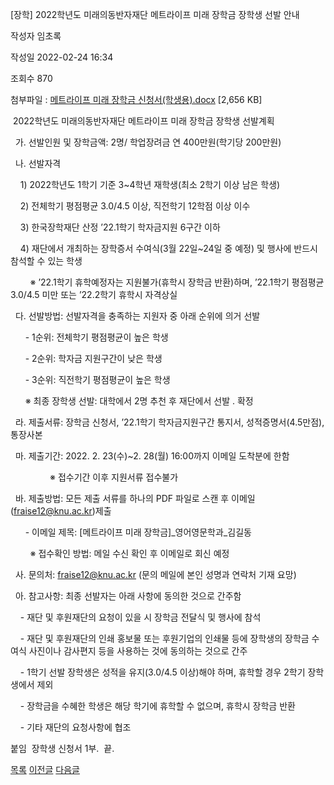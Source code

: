 



[장학] 2022학년도 미래의동반자재단 메트라이프 미래 장학금 장학생 선발 안내





작성자
임초록


작성일
2022-02-24 16:34


조회수
870


첨부파일 : [메트라이프 미래 장학금 신청서(학생용).docx](https://computer.knu.ac.kr/pack/bbs/down.php?f_name=Q0dUVllEWVRfVXZNdBcQbkdLRiY=&o_name=메트라이프미래장학금신청서(학생용).docx&tbl=Site_BBS_25) [2,656 KB]


﻿ 2022학년도 미래의동반자재단 메트라이프 미래 장학금 장학생 선발계획   


  


  가. 선발인원 및 장학금액: 2명/ 학업장려금 연 400만원(학기당 200만원) 

  나. 선발자격

    1) 2022학년도 1학기 기준 3~4학년 재학생(최소 2학기 이상 남은 학생)

    2) 전체학기 평점평균 3.0/4.5 이상, 직전학기 12학점 이상 이수

    3) 한국장학재단 산정 ’22.1학기 학자금지원 6구간 이하

    4) 재단에서 개최하는 장학증서 수여식(3월 22일~24일 중 예정) 및 행사에 반드시 참석할 수 있는 학생 

        ※ ’22.1학기 휴학예정자는 지원불가(휴학시 장학금 반환)하며, ’22.1학기 평점평균 3.0/4.5 미만 또는 ’22.2학기 휴학시 자격상실

  다. 선발방법: 선발자격을 충족하는 지원자 중 아래 순위에 의거 선발

      - 1순위: 전체학기 평점평균이 높은 학생 

      - 2순위: 학자금 지원구간이 낮은 학생

      - 3순위: 직전학기 평점평균이 높은 학생

      ※ 최종 장학생 선발: 대학에서 2명 추천 후 재단에서 선발 ․ 확정   

  라. 제출서류: 장학금 신청서, ’22.1학기 학자금지원구간 통지서, 성적증명서(4.5만점), 통장사본

  마. 제출기간: 2022. 2. 23(수)~2. 28(월) 16:00까지 이메일 도착분에 한함

                ※ 접수기간 이후 지원서류 접수불가

  바. 제출방법: 모든 제출 서류를 하나의 PDF 파일로 스캔 후 이메일(fraise12@knu.ac.kr)제출

      - 이메일 제목: [메트라이프 미래 장학금]\_영어영문학과\_김길동

        ※ 접수확인 방법: 메일 수신 확인 후 이메일로 회신 예정       

  사. 문의처: fraise12@knu.ac.kr (문의 메일에 본인 성명과 연락처 기재 요망)

  아. 참고사항: 최종 선발자는 아래 사항에 동의한 것으로 간주함

    - 재단 및 후원재단의 요청이 있을 시 장학금 전달식 및 행사에 참석

    - 재단 및 후원재단의 인쇄 홍보물 또는 후원기업의 인쇄물 등에 장학생의 장학금 수여식 사진이나 감사편지 등을 사용하는 것에 동의하는 것으로 간주

    - 1학기 선발 장학생은 성적을 유지(3.0/4.5 이상)해야 하며, 휴학할 경우 2학기 장학생에서 제외

    - 장학금을 수혜한 학생은 해당 학기에 휴학할 수 없으며, 휴학시 장학금 반환

    - 기타 재단의 요청사항에 협조

  


붙임  장학생 신청서 1부.  끝.







[목록](https://computer.knu.ac.kr/06_sub/02_sub.html?key=&keyfield=&category=&page=1&bbs_code=Site_BBS_25)
[이전글](https://computer.knu.ac.kr/06_sub/02_sub.html?bbs_cmd=view&page=1&key=&keyfield=&category=&no=3707&bbs_code=Site_BBS_25)
[다음글](https://computer.knu.ac.kr/06_sub/02_sub.html?bbs_cmd=view&page=1&key=&keyfield=&category=&no=3709&bbs_code=Site_BBS_25)




